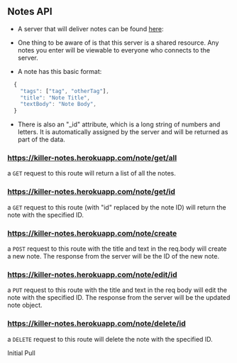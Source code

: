 ## Notes API

- A server that will deliver notes can be found [here](https://killer-notes.herokuapp.com):

- One thing to be aware of is that this server is a shared resource. Any notes you enter will be viewable to everyone who connects to the server.

- A note has this basic format:

```js
  {
    "tags": ["tag", "otherTag"],
    "title": "Note Title",
    "textBody": "Note Body",
  }
```

- There is also an "\_id" attribute, which is a long string of numbers and letters. It is automatically assigned by the server and will be returned as part of the data.

### https://killer-notes.herokuapp.com/note/get/all

a `GET` request to this route will return a list of all the notes.

### https://killer-notes.herokuapp.com/note/get/id

a `GET` request to this route (with "id" replaced by the note ID) will return the note with the specified ID.

### https://killer-notes.herokuapp.com/note/create

a `POST` request to this route with the title and text in the req.body will create a new note. The response from the server will be the ID of the new note.

### https://killer-notes.herokuapp.com/note/edit/id

a `PUT` request to this route with the title and text in the req body will edit the note with the specified ID. The response from the server will be the updated note object.

### https://killer-notes.herokuapp.com/note/delete/id

a `DELETE` request to this route will delete the note with the specified ID.

Initial Pull